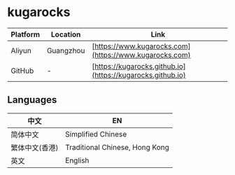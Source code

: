 # kugarocks

| Platform | Location       | Link                                      |
| -------- | -------------- | ----------------------------------------- |
| Aliyun   | Guangzhou      | [https://www.kugarocks.com](https://www.kugarocks.com) |
| GitHub   | -              | [https://kugarocks.github.io](https://kugarocks.github.io) |

## Languages

| 中文           | EN                                |
| -------------- | --------------------------------- |
| 简体中文        | Simplified Chinese                |
| 繁体中文(香港)  | Traditional Chinese, Hong Kong    |
| 英文           | English                           |

